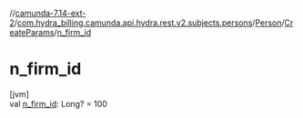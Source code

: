 //[camunda-7.14-ext-2](../../../../index.md)/[com.hydra_billing.camunda.api.hydra.rest.v2.subjects.persons](../../index.md)/[Person](../index.md)/[CreateParams](index.md)/[n_firm_id](n_firm_id.md)

# n_firm_id

[jvm]\
val [n_firm_id](n_firm_id.md): Long? = 100
